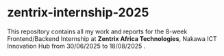 # zentrix-internship-2025
This repository contains all my work and reports for the 8-week Frontend/Backend Internship at **Zentrix Africa Technologies**, Nakawa ICT Innovation Hub from 30/06/2025 to 18/08/2025 .
